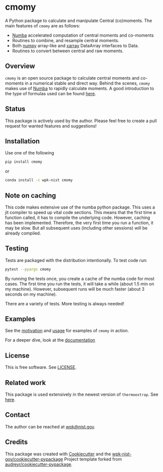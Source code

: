 # cmomy

A Python package to calculate and manipulate Central (co)moments. The main features of ``cmomy`` are as follows:

* [Numba](https://numba.pydata.org/) accelerated computation of central moments and co-moments
* Routines to combine, and resample central moments.
* Both [numpy](https://numpy.org/) array-like and [xarray](https://docs.xarray.dev/en/stable/) DataArray interfaces to
  Data.
* Routines to convert between central and raw moments.



## Overview

`cmomy` is an open source package to calculate central moments and
co-moments in a numerical stable and direct way. Behind the scenes,
`cmomy` makes use of [Numba](https://numba.pydata.org/) to rapidly
calculate moments. A good introduction to the type of formulas used can
be found
[here](https://en.wikipedia.org/wiki/Algorithms_for_calculating_variance).


## Status

This package is actively used by the author.  Please feel free to create a pull request for wanted features and suggestions!


## Installation

Use one of the following

``` bash
pip install cmomy
```

or

``` bash
conda install -c wpk-nist cmomy
```

## Note on caching

This code makes extensive use of the numba python package. This uses a
jit compiler to speed up vital code sections. This means that the first
time a function called, it has to compile the underlying code. However,
caching has been implemented. Therefore, the very first time you run a
function, it may be slow. But all subsequent uses (including other
sessions) will be already compiled.

## Testing

Tests are packaged with the distribution intentionally. To test code
run:

``` bash
pytest --pyargs cmomy
```

By running the tests once, you create a cache of the numba code for most
cases. The first time you run the tests, it will take a while (about 1.5
min on my machine). However, subsequent runs will be much faster (about
3 seconds on my machine).

There are a variety of tests.  More testing is always needed!


## Examples

See the [motivation](docs/notebooks/motivation.ipynb) and [usage](docs/notebook/usage_notebook.ipynb) for examples of ``cmomy`` in action.

For a deeper dive, look at the [documentation](https://pages.nist.gov/cmomy/)

## License

This is free software.  See [LICENSE](LICENSE).

## Related work

This package is used extensively in the newest version of ``thermoextrap``.  See [here](https://github.com/usnistgov/thermo-extrap).


## Contact

The author can be reached at wpk@nist.gov.

## Credits

This package was created with
[Cookiecutter](https://github.com/audreyr/cookiecutter) and the
[wpk-nist-gov/cookiecutter-pypackage](https://github.com/wpk-nist-gov/cookiecutter-pypackage)
Project template forked from
[audreyr/cookiecutter-pypackage](https://github.com/audreyr/cookiecutter-pypackage).

